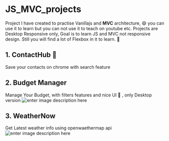 
# JS_MVC_projects
Project I have created to practise Vanillajs and **MVC** architecture, :smile: 
you can use it to learn but you can not use it to teach on youtube etc. Projects are Desktop Responsive only, Goal is to learn JS and MVC not responsive design. Still you will find a lot of Flexbox in it to learn. :muscle:

## 1. ContactHub :calling:
Save your contacts on chrome with search feature 

## 2. Budget Manager   
Manage Your Budget, with filters features and nice UI :candy: , only Desktop version ![enter image description here](https://i.ibb.co/2K3nqq5/Screenshot-from-2021-06-13-22-22-17.png)


## 3. WeatherNow
Get Latest weather info using openwaethermap api
![enter image description here](https://i.ibb.co/pyLwBMH/Screenshot-from-2021-06-13-22-12-03.png)

